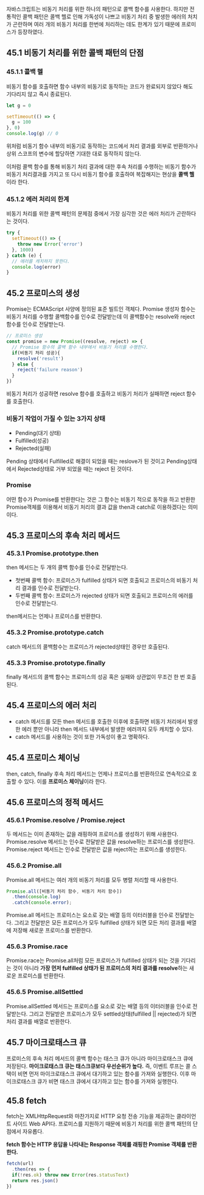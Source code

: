 자바스크립트는 비동기 처리를 위한 하나의 패턴으로 콜백 함수를 사용한다. 하지만 전통적인 콜백 패턴은 콜백 헬로 인해 가독성이 나쁘고 비동기 처리 중 발생한 에러의 처치가 곤란하며 여러 개의 비동기 처리를 한번에 처리하는 데도 한계가 있기 때문에 프로미스가 등장하였다.

## 45.1 비동기 처리를 위한 콜백 패턴의 단점

### 45.1.1 콜백 헬

비동기 함수를 호출하면 함수 내부의 비동기로 동작하는 코드가 완료되지 않았다 해도 기다리지 않고 즉시 종료된다.

```js
let g = 0

setTimeout(() => {
  g = 100
}, 0)
console.log(g) // 0
```

위처럼 비동기 함수 내부의 비동기로 동작하는 코드에서 처리 결과를 외부로 반환하거나 상위 스코프의 변수에 할당하면 기대한 대로 동작하지 않는다.

이처럼 콜백 함수를 통해 비동기 처리 결과에 대한 후속 처리를 수행하는 비동기 함수가 비동기 처리결과를 가지고 또 다시 비동기 함수를 호출하여 복잡해지는 현상을 **콜백 헬**이라 한다.

### 45.1.2 에러 처리의 한계

비동기 처리를 위한 콜백 패턴의 문제점 중에서 가장 심각한 것은 에러 처리가 곤란하다는 것이다.

```js
try {
  setTimeout(() => {
    throw new Error('error')
  }, 1000)
} catch (e) {
  // 에러를 캐치하지 못한다.
  console.log(error)
}
```



## 45.2 프로미스의 생성

Promise는 ECMAScript 사양에 정의된 표준 빌트인 객체다. Promise 생성자 함수는 비동기 처리를 수행할 콜백함수를 인수로 전달받는데 이 콜백함수는 resolve와 reject 함수를 인수로 전달받는다.

```js
// 프로미스 생성
const promise = new Promise((resolve, reject) => {
  // Promise 함수의 콜백 함수 내부에서 비동기 처리를 수행한다.
  if(비동기 처리 성공){
    resolve('result')
  } else {
    reject('failure reason')
  }
})
```

비동기 처리가 성공하면 resolve 함수를 호출하고 비동기 처리가 실패하면 reject 함수를 호출한다.



### 비동기 작업이 가질 수 있는 3가지 상태

- Pending(대기 상태)
- Fulfilled(성공)
- Rejected(실패)

Pending 상태에서 Fulfilled로 해결이 되었을 때는 reslove가 된 것이고 Pending상태에서 Rejected상태로 거부 되었을 때는 reject 된 것이다.



### Promise

어떤 함수가 Promise를 반환한다는 것은 그 함수는 비동기 적으로 동작을 하고 반환한 Promise객체를 이용해서 비동기 처리의 결과 값을 then과 catch로 이용하겠다는 의미이다.





## 45.3 프로미스의 후속 처리 메서드

### 45.3.1 Promise.prototype.then

then 메서드는 두 개의 콜백 함수를 인수로 전달받는다.

- 첫번째 콜백 함수: 프로미스가 fulfilled 상태가 되면 호출되고 프로미스의 비동기 처리 결과를 인수로 전달받는다.
- 두번째 콜백 함수: 프로미스가 rejected 상태가 되면 호출되고 프로미스의 에러를 인수로 전달받는다.

then메서드는 언제나 프로미스를 반환한다.



### 45.3.2 Promise.prototype.catch

catch 메서드의 콜백함수는 프로미스가 rejected상태인 경우만 호출된다.



### 45.3.3 Promise.prototype.finally

finally 메서드의 콜백 함수는 프로미스의 성공 혹은 실패와 상관없이 무조건 한 번 호출된다.





## 45.4 프로미스의 에러 처리

- catch 메서드를 모든 then 메서드를 호출한 이후에 호출하면 비동기 처리에서 발생한 에러 뿐만 아니라 then 메서드 내부에서 발생한 에러까지 모두 캐치할 수 있다.
- catch 메서드를 사용하는 것이 또한 가독성이 좋고 명확하다.



## 45.4 프로미스 체이닝

then, catch, finally 후속 처리 메서드는 언제나 프로미스를 반환하므로 연속적으로 호출할 수 있다. 이를 **프로미스 체이닝**이라 한다.





## 45.6 프로미스의 정적 메서드

### 45.6.1 Promise.resolve / Promise.reject

두 메서드는 이미 존재하는 값을 래핑하여 프로미스를 생성하기 위해 사용한다. Promise.resolve 메서드는 인수로 전달받은 값을 resolve하는 프로미스를 생성한다. Promise.reject 메서드는 인수로 전달받은 값을 reject하는 프로미스를 생성한다.



### 45.6.2 Promise.all

Promise.all 메서드는 여러 개의 비동기 처리를 모두 병렬 처리할 때 사용한다.

```js
Promise.all([비동기 처리 함수, 비동기 처리 함수])
  .then(console.log)
  .catch(console.error);
```

Promise.all 메서드는 프로미스는 요소로 갖는 배열 등의 이터러블을 인수로 전달받는다. 그리고 전달받은 모든 프로미스가 모두 fulfilled 상태가 되면 모든 처리 결과를 배열에 저장해 새로운 프로미스를 반환한다.



### 45.6.3 Promise.race

Promise.race는 Promise.all처럼 모든 프로미스가 fulfilled 상태가 되는 것을 기다리는 것이 아니라 **가장 먼저 fulfilled 상태가 된 프로미스의 처리 결과를 resolve**하는 새로운 프로미스를 반환한다.



### 45.6.5 Promise.allSettled

Promise.allSettled 메서드는 프로미스를 요소로 갖는 배열 등의 이터러블을 인수로 전달받는다. 그리고 전달받은 프로미스가 모두 settled상태(fulfilled || rejected)가 되면 처리 결과를 배열로 반환한다.





## 45.7 마이크로태스크 큐

프로미스의 후속 처리 메서드의 콜백 함수는 태스크 큐가 아니라 마이크로태스크 큐에 저장된다.
**마이크로태스크 큐는 태스크큐보다 우선순위가 높다.** 즉, 이벤트 루프는 콜 스택이 비면 먼저 마이크로태스크 큐에서 대기하고 있는 함수를 가져와 실행한다. 이후 마이크로태스크 큐가 비면 태스크 큐에서 대기하고 있는 함수를 가져와 실행한다.





## 45.8 fetch

fetch는 XMLHttpRequest와 마찬가지로 HTTP 요청 전송 기능을 제공하는 클라이언트 사이드 Web API다. 프로미스를 지원하기 때문에 비동기 처리를 위한 콜백 패턴의 단점에서 자유롭다.

**fetch 함수는 HTTP 응답을 나타내는 Response 객체를 래핑한 Promise 객체를 반환한다.**

```js
fetch(url)
  .then(res => {
  if(!res.ok) throw new Error(res.statusText)
  return res.json()
})
```